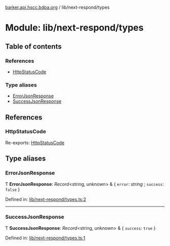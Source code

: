 [barker.api.hscc.bdpa.org][1] / lib/next-respond/types

# Module: lib/next-respond/types

## Table of contents

### References

- [HttpStatusCode][2]

### Type aliases

- [ErrorJsonResponse][3]
- [SuccessJsonResponse][4]

## References

### HttpStatusCode

Re-exports: [HttpStatusCode][5]

## Type aliases

### ErrorJsonResponse

Ƭ **ErrorJsonResponse**: _Record_\<string, unknown> & { `error`: _string_ ;
`success`: `false` }

Defined in: [lib/next-respond/types.ts:2][6]

---

### SuccessJsonResponse

Ƭ **SuccessJsonResponse**: _Record_\<string, unknown> & { `success`: `true` }

Defined in: [lib/next-respond/types.ts:1][7]

[1]: ../README.md
[2]: lib_next_respond_types.md#httpstatuscode
[3]: lib_next_respond_types.md#errorjsonresponse
[4]: lib_next_respond_types.md#successjsonresponse
[5]: lib_next_isomorphic_redirect_types.md#httpstatuscode
[6]:
  https://github.com/nhscc/barker.api.hscc.bdpa.org/blob/08a500c/lib/next-respond/types.ts#L2
[7]:
  https://github.com/nhscc/barker.api.hscc.bdpa.org/blob/08a500c/lib/next-respond/types.ts#L1
